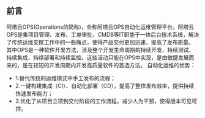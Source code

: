 ## 前言

阿塔云OPS(Operations的简称)，全称阿塔云OPS自动化运维管理平台。阿塔云OPS是集项目管理、发布、工单审批、CMDB等IT职能于一体后台技术系统，解决了传统运维支撑工作中的一些痛点，使得产品交付更加迅速，提高了发布质量。
其中OPS是一种软件开发方法，涉及整个开发生命周期的持续开发、持续测试、持续集成、持续部署和持续监控。这些活动只能在OPS中实现，是由敏捷发展而来的，是在较短的开发周期内开发高质量软件的首选方法。
自动化运维的优势：
- 1.替代传统的运维模式中手工发布的流程；
- 2.一键构建集成（CI）、自动化部署（CD），提高了整体发布效率，提供持续快速发布能力；
- 3.优化了从项目立项到交付阶段的工作流程，减少人为干预，使得版本可见可控。


